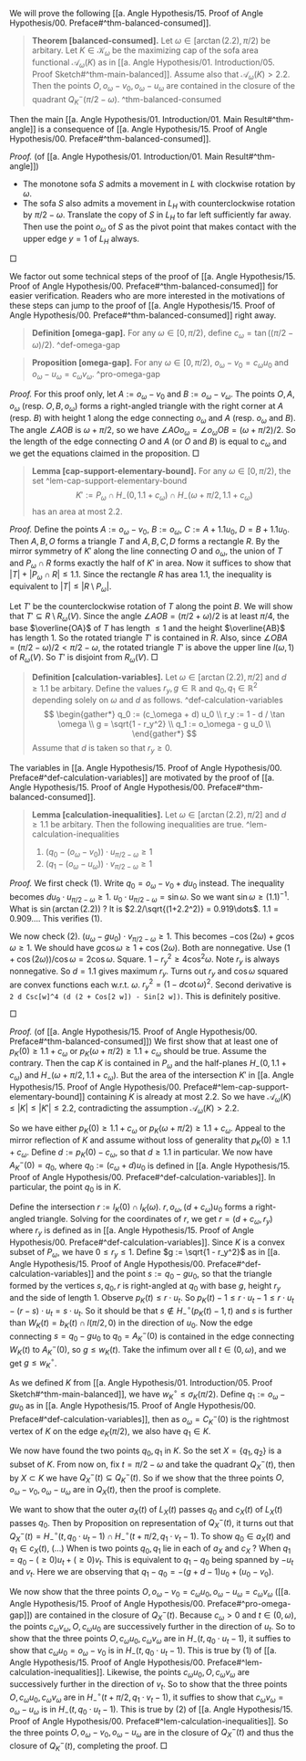 We will prove the following [[a. Angle Hypothesis/15. Proof of Angle Hypothesis/00. Preface#^thm-balanced-consumed]].

> __Theorem [balanced-consumed].__ Let $\omega \in [\arctan(2.2), \pi/2)$ be arbitary. Let $K \in \mathcal{K}_\omega$ be the maximizing cap of the sofa area functional $\mathcal{A}_\omega(K)$ as in [[a. Angle Hypothesis/01. Introduction/05. Proof Sketch#^thm-main-balanced]]. Assume also that $\mathcal{A}_\omega(K) > 2.2$. Then the points $O, o_\omega - v_0, o_\omega - u_\omega$ are contained in the closure of the quadrant $Q_K^-(\pi/2 - \omega)$. ^thm-balanced-consumed

Then the main [[a. Angle Hypothesis/01. Introduction/01. Main Result#^thm-angle]] is a consequence of [[a. Angle Hypothesis/15. Proof of Angle Hypothesis/00. Preface#^thm-balanced-consumed]].

_Proof._ (of [[a. Angle Hypothesis/01. Introduction/01. Main Result#^thm-angle]]) 

- The monotone sofa $S$ admits a movement in $L$ with clockwise rotation by $\omega$. 
- The sofa $S$ also admits a movement in $L_H$ with counterclockwise rotation by $\pi/2 - \omega$. Translate the copy of $S$ in $L_H$ to far left sufficiently far away. Then use the point $o_\omega$ of $S$ as the pivot point that makes contact with the upper edge $y=1$ of $L_H$ always. 

□

We factor out some technical steps of the proof of [[a. Angle Hypothesis/15. Proof of Angle Hypothesis/00. Preface#^thm-balanced-consumed]] for easier verification. Readers who are more interested in the motivations of these steps can jump to the proof of [[a. Angle Hypothesis/15. Proof of Angle Hypothesis/00. Preface#^thm-balanced-consumed]] right away.

> __Definition [omega-gap].__ For any $\omega \in [0, \pi/2)$, define $c_\omega = \tan((\pi/2 - \omega) / 2)$. ^def-omega-gap

> __Proposition [omega-gap].__ For any $\omega \in [0, \pi/2)$, $o_\omega - v_0 = c_\omega u_0$ and $o_\omega - u_\omega = c_\omega v_\omega$. ^pro-omega-gap

_Proof._ For this proof only, let $A := o_\omega - v_0$ and $B := o_\omega - v_\omega$. The points $O, A, o_\omega$ (resp. $O, B, o_\omega$) forms a right-angled triangle with the right corner at $A$ (resp. $B$) with height 1 along the edge connecting $o_\omega$ and $A$ (resp. $o_\omega$ and $B$). The angle $\angle AOB$ is $\omega + \pi/2$, so we have $\angle A O o_\omega = \angle o_\omega O B = (\omega + \pi/2)/2$. So the length of the edge connecting $O$ and $A$ (or $O$ and $B$) is equal to $c_\omega$ and we get the equations claimed in the proposition. □

> __Lemma [cap-support-elementary-bound].__ For any $\omega \in [0, \pi/2)$, the set ^lem-cap-support-elementary-bound
$$
K' := P_\omega \cap H_-(0, 1.1 + c_\omega) \cap H_-(\omega + \pi/2, 1.1 + c_\omega)
$$
> has an area at most $2.2$.

_Proof._ Define the points $A := o_\omega - v_0$, $B := o_\omega$, $C := A + 1.1 u_0$, $D = B + 1.1 u_0$. Then $A, B, O$ forms a triangle $T$ and $A, B, C, D$ forms a rectangle $R$. By the mirror symmetry of $K'$ along the line connecting $O$ and $o_\omega$, the union of $T$ and $P_\omega \cap R$ forms exactly the half of $K'$ in area. Now it suffices to show that $|T| + |P_\omega \cap R| \leq 1.1$. Since the rectangle $R$ has area $1.1$, the inequality is equivalent to $|T| \leq |R \setminus P_\omega|$.

Let $T'$ be the counterclockwise rotation of $T$ along the point $B$. We will show that $T' \subseteq R \setminus R_\omega(V)$. Since the angle $\angle A O B = (\pi/2 + \omega)/2$ is at least $\pi/4$, the base $\overline{OA}$ of $T$ has length $\leq 1$ and the height $\overline{AB}$ has length 1. So the rotated triangle $T'$ is contained in $R$. Also, since $\angle OBA = (\pi/2 - \omega) / 2 < \pi/2 - \omega$, the rotated triangle $T'$ is above the upper line $l(\omega, 1)$ of $R_\omega(V)$. So $T'$ is disjoint from $R_\omega(V)$. □

> __Definition [calculation-variables].__ Let $\omega \in [\arctan(2.2), \pi/2]$ and $d \geq 1.1$ be arbitary. Define the values $r_y, g \in \mathbb{R}$ and $q_0, q_1 \in \mathbb{R}^2$ depending solely on $\omega$ and $d$ as follows. ^def-calculation-variables
$$
\begin{gather*}
q_0 := (c_\omega + d) u_0 \\
r_y := 1 - d / \tan \omega \\
g = \sqrt{1 - r_y^2} \\
q_1 := o_\omega - g u_0 \\
\end{gather*}
$$
> Assume that $d$ is taken so that $r_y \geq 0$.

The variables in [[a. Angle Hypothesis/15. Proof of Angle Hypothesis/00. Preface#^def-calculation-variables]] are motivated by the proof of [[a. Angle Hypothesis/15. Proof of Angle Hypothesis/00. Preface#^thm-balanced-consumed]]. 

> __Lemma [calculation-inequalities].__ Let $\omega \in [\arctan(2.2), \pi/2]$ and $d \geq 1.1$ be arbitary. Then the following inequalities are true. ^lem-calculation-inequalities
> 
> 1. $(q_0 - (o_\omega - v_0)) \cdot u_{\pi / 2 - \omega} \geq 1$
> 2.  $(q_1 - (o_\omega - u_\omega)) \cdot v_{\pi/2 - \omega} \geq 1$

_Proof._ We first check (1). Write $q_0 = o_\omega - v_0 + du_0$ instead. The inequality becomes $d u_9 \cdot u_{\pi/2-\omega} \geq 1$. $u_0 \cdot u_{\pi/2 - \omega} = \sin \omega$. So we want $\sin \omega \geq (1.1)^{-1}$. What is $\sin(\arctan(2.2))$ ? It is $2.2/\sqrt{(1+2.2^2)} = 0.919\dots$. $1.1 = 0.909\dots$. This verifies (1).

We now check (2). $(u_\omega - g u_0) \cdot v_{\pi/2 - \omega} \geq 1$. This becomes $- \cos(2\omega) + g \cos \omega \geq 1$. We should have $g \cos \omega \geq 1 + \cos(2\omega)$. Both are nonnegative. Use $(1 + \cos(2\omega)) / \cos \omega = 2 \cos \omega$. Square. $1 - r_y^2 \geq 4 \cos^2 \omega$. Note $r_y$ is always nonnegative. So $d = 1.1$ gives maximum $r_y$. Turns out $r_y$ and $\cos \omega$ squared are convex functions each w.r.t. $\omega$. $r_y^2 = (1 - d \cot  \omega)^2$. Second derivative is `2 d Csc[w]^4 (d (2 + Cos[2 w]) - Sin[2 w])`. This is definitely positive.

□

_Proof._ (of [[a. Angle Hypothesis/15. Proof of Angle Hypothesis/00. Preface#^thm-balanced-consumed]]) We first show that at least one of $p_K(0) \geq 1.1 + c_\omega$ or $p_K(\omega + \pi/2) \geq 1.1 + c_\omega$ should be true. Assume the contrary. Then the cap $K$ is contained in $P_\omega$ and the half-planes $H_-(0, 1.1 + c_\omega)$ and $H_-(\omega + \pi/2, 1.1 + c_\omega)$. But the area of the intersection $K'$ in [[a. Angle Hypothesis/15. Proof of Angle Hypothesis/00. Preface#^lem-cap-support-elementary-bound]] containing $K$ is already at most $2.2$. So we have $\mathcal{A}_\omega(K) \leq |K| \leq |K'| \leq 2.2$, contradicting the assumption $\mathcal{A}_\omega(K) > 2.2$.

So we have either $p_K(0) \geq 1.1 + c_\omega$ or $p_K(\omega + \pi/2) \geq 1.1 + c_\omega$. Appeal to the mirror reflection of $K$ and assume without loss of generality that $p_K(0) \geq 1.1 + c_\omega$. Define $d := p_K(0) - c_\omega$, so that $d \geq 1.1$ in particular. We now have $A_K^-(0) = q_0$, where $q_0 := (c_\omega + d) u_0$ is defined in [[a. Angle Hypothesis/15. Proof of Angle Hypothesis/00. Preface#^def-calculation-variables]]. In particular, the point $q_0$ is in $K$.

Define the intersection $r := l_K(0) \cap l_K(\omega)$. $r, o_\omega, (d + c_\omega) u_0$ forms a right-angled triangle. Solving for the coordinates of $r$, we get $r = (d + c_\omega, r_y)$ where $r_y$ is defined as in [[a. Angle Hypothesis/15. Proof of Angle Hypothesis/00. Preface#^def-calculation-variables]]. Since $K$ is a convex subset of $P_\omega$, we have $0 \leq r_y \leq 1$. Define $g := \sqrt{1 - r_y^2}$ as in [[a. Angle Hypothesis/15. Proof of Angle Hypothesis/00. Preface#^def-calculation-variables]] and the point $s := q_0 - g u_0$, so that the triangle formed by the vertices $s, q_0, r$ is right-angled at $q_0$ with base $g$, height $r_y$ and the side of length 1. Observe $p_K(t) \leq r \cdot u_t$. So $p_K(t) - 1 \leq r \cdot u_t - 1 \leq r \cdot u_t - (r - s) \cdot u_t = s \cdot u_t$. So it should be that $s \not\in H_-^{\circ}(p_K(t) - 1, t)$ and $s$ is further than $W_K(t) = b_K(t) \cap l(\pi/2, 0)$ in the direction of $u_0$. Now the edge connecting $s = q_0 - g u_0$ to $q_0 = A_K^-(0)$ is contained in the edge connecting $W_K(t)$ to $A_K^-(0)$, so $g \leq w_K(t)$. Take the infimum over all $t \in (0, \omega)$, and we get $g \leq w_K^{\circ}$.

As we defined $K$ from [[a. Angle Hypothesis/01. Introduction/05. Proof Sketch#^thm-main-balanced]], we have $w_K^{\circ} \leq \sigma_K(\pi/2)$. Define $q_1 := o_\omega - g u_0$ as in [[a. Angle Hypothesis/15. Proof of Angle Hypothesis/00. Preface#^def-calculation-variables]], then as $o_\omega = C_K^-(0)$ is the rightmost vertex of $K$ on the edge $e_K(\pi/2)$, we also have $q_1 \in K$. 

We now have found the two points $q_0, q_1$ in $K$. So the set $X = \left\{ q_1, q_2 \right\}$ is a subset of $K$. From now on, fix $t = \pi/2 - \omega$ and take the quadrant $Q_X^-(t)$, then by $X \subset K$ we have $Q_X^-(t) \subseteq Q_K^-(t)$. So if we show that the three points $O, o_\omega - v_0, o_\omega - u_\omega$ are in $Q_X(t)$, then the proof is complete.

We want to show that the outer $a_X(t)$ of $L_X(t)$ passes $q_0$ and $c_X(t)$ of $L_X(t)$ passes $q_0$. Then by Proposition on representation of $Q_X^-(t)$, it turns out that $Q_X^-(t) = H_-^{\circ}(t, q_0 \cdot u_t - 1) \cap H_-^{\circ}(t + \pi/2, q_1 \cdot v_t - 1)$. To show $q_0 \in a_X(t)$ and $q_1 \in c_X(t)$, (...) When is two points $q_0, q_1$ lie in each of $a_X$ and $c_X$ ? When $q_1 = q_0 - (\geq 0) u_t + (\geq 0) v_t$. This is equivalent to $q_1 - q_0$ being spanned by $-u_t$ and $v_t$. Here we are observing that $q_1 - q_0 = -(g + d - 1)u_0 + (u_0 - v_0)$. 

We now show that the three points $O, o_\omega - v_0 = c_\omega u_0, o_\omega - u_\omega = c_\omega v_\omega$ ([[a. Angle Hypothesis/15. Proof of Angle Hypothesis/00. Preface#^pro-omega-gap]]) are contained in the closure of $Q_X^-(t)$. Because $c_\omega > 0$ and $t \in (0, \omega)$, the points $c_\omega v_\omega, O, c_\omega u_0$ are successively further in the direction of $u_t$. So to show that the three points $O, c_\omega u_0, c_\omega v_\omega$ are in $H_-(t, q_0 \cdot u_t - 1)$, it suffies to show that $c_\omega u_0 = o_\omega - v_0$ is in $H_-(t, q_0 \cdot u_t - 1)$. This is true by (1) of [[a. Angle Hypothesis/15. Proof of Angle Hypothesis/00. Preface#^lem-calculation-inequalities]]. Likewise, the points $c_\omega u_0, O, c_\omega v_\omega$ are successively further in the direction of $v_t$. So to show that the three points $O, c_\omega u_0, c_\omega v_\omega$ are in $H_-^{\circ}(t + \pi/2, q_1 \cdot v_t - 1)$, it suffies to show that $c_\omega v_\omega = o_\omega - u_\omega$ is in $H_-(t, q_0 \cdot u_t - 1)$. This is true by (2) of [[a. Angle Hypothesis/15. Proof of Angle Hypothesis/00. Preface#^lem-calculation-inequalities]]. So the three points $O, o_\omega - v_0, o_\omega - u_\omega$ are in the closure of $Q_X^-(t)$ and thus the closure of $Q_K^-(t)$, completing the proof. □
